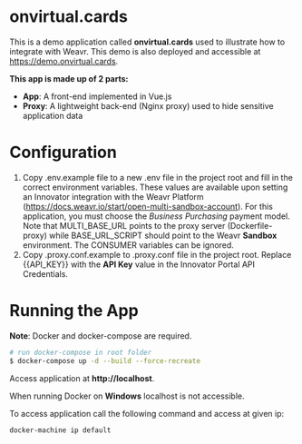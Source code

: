 # onvirtual.cards

This is a demo application called **onvirtual.cards** used to illustrate how to integrate with Weavr.  This demo is also deployed and accessible at https://demo.onvirtual.cards.

**This app is made up of 2 parts:**
- **App**: A front-end implemented in Vue.js
- **Proxy**: A lightweight back-end (Nginx proxy) used to hide sensitive application data

# Configuration
1. Copy .env.example file to a new .env file in the project root and fill in the correct environment variables.  These values are available upon setting an Innovator integration with the Weavr Platform (https://docs.weavr.io/start/open-multi-sandbox-account).  For this application, you must choose the *Business Purchasing* payment model. Note that MULTI_BASE_URL points to the proxy server (Dockerfile-proxy) while BASE_URL_SCRIPT should point to the Weavr **Sandbox** environment. The CONSUMER variables can be ignored. 
2. Copy .proxy.conf.example to .proxy.conf file in the project root. Replace {{API_KEY}} with the **API Key** value in the Innovator Portal API Credentials.

# Running the App

**Note**: Docker and docker-compose are required.
``` bash
# run docker-compose in root folder
$ docker-compose up -d --build --force-recreate
```
Access application at **http://localhost**. 

When running Docker on **Windows** localhost is not accessible.

To access application call the following command and access at given ip:
``` bash
docker-machine ip default
```
